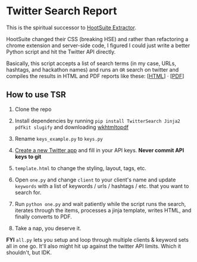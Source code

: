 # Twitter Search Report 

This is the spiritual successor to [HootSuite Extractor](http://devpost.com/software/hootsuite-extractor).

HootSuite changed their CSS (breaking HSE) and rather than refactoring a chrome extension and server-side code, I figured I could just write a better Python script and hit the Twitter API directly.

Basically, this script accepts a list of search terms (in my case, URLs, hashtags, and hackathon names) and runs an `OR` search on twitter and compiles the results in HTML and PDF reports like these: [[HTML](example/lenovo-multi-touch-multi-hack-06-17-16.html)] &middot; [[PDF](example/lenovo-multi-touch-multi-hack-06-17-16.pdf)]

## How to use TSR

1. Clone the repo

2. Install dependencies by running `pip install TwitterSearch Jinja2 pdfkit slugify` and downloading [wkhtmltopdf](http://wkhtmltopdf.org/downloads.html)

3. Rename `keys_example.py` to `keys.py`

4. [Create a new Twitter app](https://apps.twitter.com/app/new) and fill in your API keys. **Never commit API keys to git**

5. `template.html` to change the styling, layout, tags, etc.

6. Open `one.py` and change `client` to your client's name and update `keywords` with a list of keywords / urls / hashtags / etc. that you want to search for.

7. Run `python one.py` and wait patiently while the script runs the search, iterates through the items, processes a jinja template, writes HTML, and finally converts to PDF.

8. Take a nap, you deserve it.

**FYI** `all.py` lets you setup and loop through multiple clients & keyword sets all in one go. It'll also might hit up against the twitter API limits. Which it shouldn't, but IDK.
